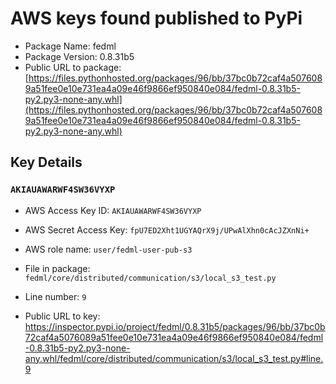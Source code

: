# AWS keys found published to PyPi

* Package Name: fedml
* Package Version: 0.8.31b5
* Public URL to package: [https://files.pythonhosted.org/packages/96/bb/37bc0b72caf4a5076089a51fee0e10e731ea4a09e46f9866ef950840e084/fedml-0.8.31b5-py2.py3-none-any.whl](https://files.pythonhosted.org/packages/96/bb/37bc0b72caf4a5076089a51fee0e10e731ea4a09e46f9866ef950840e084/fedml-0.8.31b5-py2.py3-none-any.whl)

## Key Details

### `AKIAUAWARWF4SW36VYXP`

* AWS Access Key ID: `AKIAUAWARWF4SW36VYXP`
* AWS Secret Access Key: `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` 
* AWS role name: `user/fedml-user-pub-s3`
* File in package: `fedml/core/distributed/communication/s3/local_s3_test.py`
* Line number: `9`

* Public URL to key: https://inspector.pypi.io/project/fedml/0.8.31b5/packages/96/bb/37bc0b72caf4a5076089a51fee0e10e731ea4a09e46f9866ef950840e084/fedml-0.8.31b5-py2.py3-none-any.whl/fedml/core/distributed/communication/s3/local_s3_test.py#line.9


